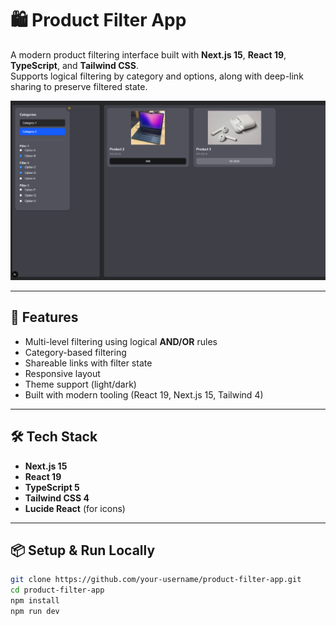 # 🛍️ Product Filter App

A modern product filtering interface built with **Next.js 15**, **React 19**, **TypeScript**, and **Tailwind CSS**.  
Supports logical filtering by category and options, along with deep-link sharing to preserve filtered state.

![App Screenshot](./screenshot.png)

---

## 🚀 Features

- Multi-level filtering using logical **AND/OR** rules
- Category-based filtering
- Shareable links with filter state
- Responsive layout
- Theme support (light/dark)
- Built with modern tooling (React 19, Next.js 15, Tailwind 4)

---

## 🛠️ Tech Stack

- **Next.js 15**
- **React 19**
- **TypeScript 5**
- **Tailwind CSS 4**
- **Lucide React** (for icons)

---

## 📦 Setup & Run Locally

```bash
git clone https://github.com/your-username/product-filter-app.git
cd product-filter-app
npm install
npm run dev
